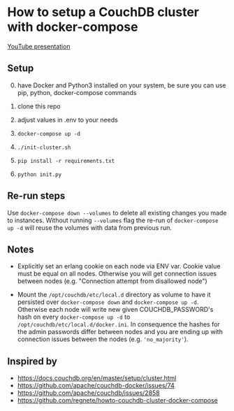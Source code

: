 # How to setup a CouchDB cluster with docker-compose

[YouTube presentation](https://www.youtube.com/watch?v=ixiTg0M7-SA)

## Setup
0. have Docker and Python3 installed on your system, be sure you can use pip, python, docker-compose commands

1. clone this repo

2. adjust values in .env to your needs

3. `docker-compose up -d`

4. `./init-cluster.sh`

5. `pip install -r requirements.txt`

6. `python init.py`

## Re-run steps

Use `docker-compose down --volumes` to delete all existing changes you made to instances. Without running `--volumes` flag the re-run of `docker-compose up -d` will reuse the volumes with data from previous run.

## Notes

- Explicitly set an erlang cookie on each node via ENV var. Cookie value must be equal on all nodes. 
Otherwise you will get connection issues between nodes (e.g. "Connection attempt from disallowed node")

- Mount the `/opt/couchdb/etc/local.d` directory as volume to have it persisted over `docker-compose down` and `docker-compose up -d`. 
Otherwise each node will write new given COUCHDB_PASSWORD's hash on every `docker-compose up -d` to `/opt/couchdb/etc/local.d/docker.ini`.
In consequence the hashes for the admin passwords differ between nodes and you are ending up with connection issues between the nodes (e.g. `'no_majority'`).


## Inspired by 
- https://docs.couchdb.org/en/master/setup/cluster.html
- https://github.com/apache/couchdb-docker/issues/74
- https://github.com/apache/couchdb/issues/2858
- https://github.com/regnete/howto-couchdb-cluster-docker-compose

